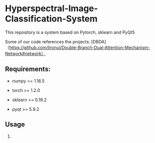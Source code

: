 # Hyperspectral-Image-Classification-System

This repository is a system based on Pytorch, sklearn and PyQt5 

Some of our code references the projects:
[DBDA]（https://github.com/lironui/Double-Branch-Dual-Attention-Mechanism-Network#network）


## Requirements:
* numpy >= 1.16.5
- torch >= 1.2.0
* sklearn >= 0.19.2
- pyqt >= 5.9.2

## Usage
1. 
